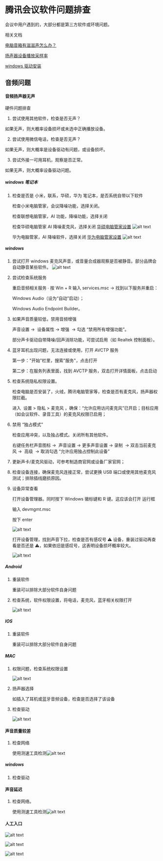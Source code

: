 # 腾讯会议软件问题排查

会议中用户遇到的，大部分都是第三方软件或环境问题。

相关文档

[电脑音箱有滋滋声怎么办？](https://jingyan.baidu.com/article/fea4511ad68e84b6ba91254a.html)

[扬声器设备播放采样率](https://jingyan.baidu.com/article/a3f121e4cdcf40bd9052bb99.html)

[windows 驱动安装](./windows%20驱动检查和安装.md)

## 音频问题

#### 音频扬声器无声

硬件问题排查

1. 尝试使用其他软件，检查是否无声？

如果无声，则大概率设备损坏或未选中正确播放设备。

2. 尝试使用微信电话，检查是否无声？

如果无声，则大概率是设备驱动有问题，或设备损坏。

3. 尝试外接一可用耳机，观察是否正常。

如果无声，则大概率设备驱动问题。

##### windows 笔记本

1. 检查是否是 小米，联系，华硕，华为 笔记本，是否系统自带以下软件

   检查小米电脑管家，会议降噪功能，选择关闭。

   检查联想电脑管家，AI 功能，降噪功能，选择关闭

   检查华硕电脑管家 AI 降噪麦克风，选择关闭
   [华硕电脑管家设置](https://www.asus.com.cn/support/faq/1045651/)
   ![alt text](image-10.png)

   华为电脑管家，AI 降噪软件，选择关闭
   [华为电脑管家设置](https://consumer.huawei.com/cn/support/content/zh-cn15894562/)
   ![alt text](image-11.png)

##### windows

1. 尝试打开 windows 麦克风声音，或音量合成器观察是否被静音。部分品牌会自动静音某些软件。
   ![alt text](image-5.png)

2. 尝试检查系统服务

   重启音频相关服务 ​​∙ 按 ​​Win + R​​ 输入 services.msc → 找到以下服务并重启：

   ​​Windows Audio​​（设为“自动”启动）；

   ​​Windows Audio Endpoint Builder​​。

3. 如果声音质量较低，禁用音频增强 ​​

   声音设置 → ​​ 设备属性 → 增强 ​​ → 勾选 ​​“禁用所有增强功能”​​。

   部分声卡驱动自带降噪/回声消除功能，可尝试启用（如 Realtek 控制面板）。

4. 蓝牙耳机出现问题，无法连接或使用，打开 AVCTP 服务

   第一步："开始"栏里，搜索"服务"，点击打开

   第二步：在服务列表里面，找到 AVCTP 服务，双击打开详情面板，点击启动

5. 检查系统隐私权限设置。

   检查电脑是否安装了，火绒，腾讯电脑管家等，检查是否有麦克风，扬声器权限拦截。

   进入 ​​ 设置 > 隐私 > 麦克风 ​​，确保：​“允许应用访问麦克风”​​ 已开启；目标应用（如会议软件、录音工具）的麦克风权限已启用；

6. 禁用 “独占模式”​​

   检查应用冲突，以及独占模式。关闭所有其他软件。

   右键任务栏声音图标 → ​​ 声音设置 → 更多声音设置 → 录制 ​​ → 双击当前麦克风 → ​​ 高级 ​​ → 取消勾选 ​​“允许应用独占控制此设备”​

7. 更新声卡/麦克风驱动，可参考制造商官网或设备厂家官网；

8. 检查设备连接，确保麦克风连接正常，尝试更换 USB 端口或使用其他麦克风测试；排除插线磨损原因。

9. 设备异常查看

   打开设备管理器。同时按下 Windows 徽标键和 R 键。这应该会打开 运行框

   输入 devmgmt.msc

   按下 enter

   ![alt text](image-12.png)

   打开设备管理，找到声音下拉，检查是否有感叹号 ⚠️ 设备，重装过驱动再查看是否还是 ⚠️，如果依旧是感叹号，这表明设备损坏概率较大。

   ![alt text](image-6.png)

##### Android

1. 重装软件

   重装可以排除大部分软件自身问题

2. 检查系统，软件权限设置，将电话，麦克风，蓝牙相关权限打开

   ![alt text](image.png)

##### IOS

1. 重装软件

   重装可以排除大部分软件自身问题

##### MAC

1. 权限问题，检查系统权限设置

   ![alt text](image-1.png)

2. 扬声器选择

   如插入了耳机或蓝牙音频设备，检查是否选择了该设备

3. 检查驱动

   ![alt text](image-2.png)

#### 声音质量较差

1. 检查网络

   使用测速工具检测![alt text](image-3.png)

##### windows

1.  检查驱动

#### 声音延迟

1. 检查网络。

   使用测速工具检测![alt text](image-3.png)

#### 人工入口

![alt text](image-7.png)

![alt text](image-8.png)

![alt text](image-9.png)

